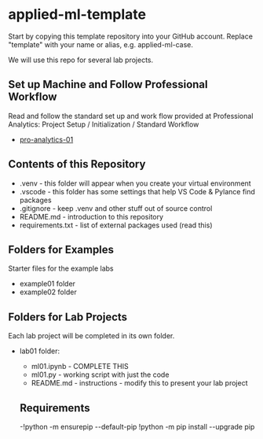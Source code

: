 # applied-ml-template

Start by copying this template repository into your GitHub account. Replace "template" with your name or alias, e.g. applied-ml-case.

We will use this repo for several lab projects. 

## Set up Machine and Follow Professional Workflow

Read and follow the standard set up and work flow provided at Professional Analytics: Project Setup / Initialization / Standard Workflow

- [pro-analytics-01](https://github.com/denisecase/pro-analytics-01)

## Contents of this Repository

- .venv - this folder will appear when you create your virtual environment
- .vscode - this folder has some settings that help VS Code & Pylance find packages
- .gitignore - keep .venv and other stuff out of source control
- README.md - introduction to this repository
- requirements.txt - list of external packages used (read this)

## Folders for Examples

Starter files for the example labs

- example01 folder
- example02 folder

## Folders for Lab Projects

Each lab project will be completed in its own folder.

- lab01 folder:
   - ml01.ipynb - COMPLETE THIS 
   - ml01.py - working script with just the code
   - README.md - instructions - modify this to present your lab project

   ## Requirements
   -!python -m ensurepip --default-pip
!python -m pip install --upgrade pip



